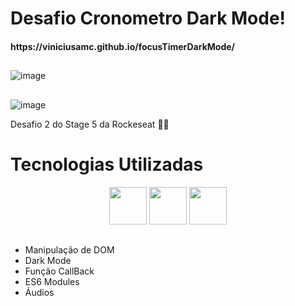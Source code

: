 <h1> Desafio Cronometro Dark Mode! 
  <h4>https://viniciusamc.github.io/focusTimerDarkMode/
  
##

![image](https://user-images.githubusercontent.com/92201792/179899731-f19f2ebe-db1d-4b47-906d-e5ea6d8d6904.png)
##

![image](https://user-images.githubusercontent.com/92201792/179899790-c5760271-1d2d-4ffa-b43e-299a7bb2b0ca.png)


Desafio 2 do Stage 5 da Rockeseat 💜🚀

##
<h1>
  Tecnologias Utilizadas
</h1>

<div align="center">
    <img height="60em" widght="60em" src="https://img.shields.io/badge/HTML5-E34F26?style=for-the-badge&logo=html5&logoColor=white">
    <img height="60em" widght="60em" src="https://img.shields.io/badge/JavaScript-F7DF1E?style=for-the-badge&logo=javascript&logoColor=black">
    <img height="60em" widght="60em" src="https://img.shields.io/badge/CSS3-1572B6?style=for-the-badge&logo=css3&logoColor=white">
    
</div>

##
<ul>
  <li>Manipulação de DOM
  <li>Dark Mode
  <li>Função CallBack
  <li>ES6 Modules
  <li>Áudios
<ul>
